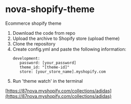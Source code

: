 # nova-shopify-theme
 Ecommerce shopify theme


1. Download the code from repo
2. Upload the archive to Shopify store (upload theme)
3. Clone the repository
3. Create config.yml and paste the following information:
    ```
    development:
       password: [your_password]
       theme_id: "[theme-id]"
       store: [your_store_name].myshopify.com
    ```
4. Run 'theme watch' in the terminal


[https://87nova.myshopify.com/collections/adidas](https://87nova.myshopify.com/collections/adidas)